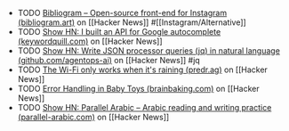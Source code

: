 - TODO [Bibliogram – Open-source front-end for Instagram (bibliogram.art)](https://news.ycombinator.com/item?id=27167729) on [[Hacker News]] #[[Instagram/Alternative]]
- TODO [Show HN: I built an API for Google autocomplete (keywordquill.com)](https://news.ycombinator.com/item?id=39892622) on [[Hacker News]]
- TODO [Show HN: Write JSON processor queries (jq) in natural language (github.com/agentops-ai)](https://news.ycombinator.com/item?id=39881753) on [[Hacker News]] #jq
- TODO [The Wi-Fi only works when it's raining (predr.ag)](https://news.ycombinator.com/item?id=39896371) on [[Hacker News]]
- TODO [Error Handling in Baby Toys (brainbaking.com)](https://news.ycombinator.com/item?id=39895184) on [[Hacker News]]
- TODO [Show HN: Parallel Arabic – Arabic reading and writing practice (parallel-arabic.com)](https://news.ycombinator.com/item?id=39895115) on [[Hacker News]]